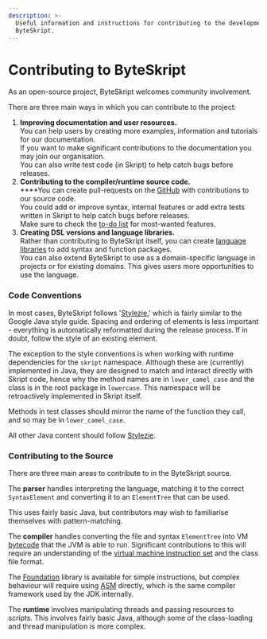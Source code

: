 ```yaml
---
description: >-
  Useful information and instructions for contributing to the development of
  ByteSkript.
---
```


# Contributing to ByteSkript

As an open-source project, ByteSkript welcomes community involvement.

There are three main ways in which you can contribute to the project:

1. **Improving documentation and user resources.**\
   You can help users by creating more examples, information and tutorials for our documentation.\
   If you want to make significant contributions to the documentation you may join our organisation.\
   You can also write test code (in Skript) to help catch bugs before releases.
2. **Contributing to the compiler/runtime source code.**\
   \*\*\*\*You can create pull-requests on the [GitHub](https://github.com/Moderocky/ByteSkript) with contributions to our source code.\
   You could add or improve syntax, internal features or add extra tests written in Skript to help catch bugs before releases.\
   Make sure to check the [to-do list](https://github.com/Moderocky/ByteSkript/blob/master/TODO.md) for most-wanted features.
3. **Creating DSL versions and language libraries.**\
   Rather than contributing to ByteSkript itself, you can create [language libraries](creating-a-library/) to add syntax and function packages.\
   You can also extend ByteSkript to use as a domain-specific language in projects or for existing domains. This gives users more opportunities to use the language.

### Code Conventions

In most cases, ByteSkript follows '[Stylezie](https://github.com/Moderocky/Stylezie),' which is fairly similar to the Google Java style guide. Spacing and ordering of elements is less important - everything is automatically reformatted during the release process. If in doubt, follow the style of an existing element.

The exception to the style conventions is when working with runtime dependencies for the `skript` namespace. Although these are (currently) implemented in Java, they are designed to match and interact directly with Skript code, hence why the method names are in `lower_camel_case` and the class is in the root package in `lowercase`. This namespace will be retroactively implemented in Skript itself.

Methods in test classes should mirror the name of the function they call, and so may be in `lower_camel_case`.

All other Java content should follow [Stylezie](https://github.com/Moderocky/Stylezie).

### Contributing to the Source

There are three main areas to contribute to in the ByteSkript source.

The **parser** handles interpreting the language, matching it to the correct `SyntaxElement` and converting it to an `ElementTree` that can be used.

This uses fairly basic Java, but contributors may wish to familiarise themselves with pattern-matching.

The **compiler** handles converting the file and syntax `ElementTree` into VM [bytecode](https://en.wikipedia.org/wiki/Java\_bytecode) that the JVM is able to run. Significant contributions to this will require an understanding of the [virtual machine instruction set](https://docs.oracle.com/javase/specs/jvms/se17/html/jvms-6.html) and the class file format.

The [Foundation](https://github.com/Moderocky/Foundation) library is available for simple instructions, but complex behaviour will require using [ASM](https://asm.ow2.io) directly, which is the same compiler framework used by the JDK internally.

The **runtime** involves manipulating threads and passing resources to scripts. This involves fairly basic Java, although some of the class-loading and thread manipulation is more complex.
